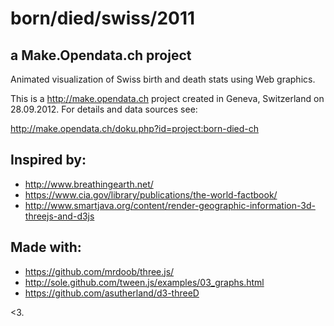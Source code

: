 # born/died/swiss/2011
## a Make.Opendata.ch project

Animated visualization of Swiss birth and death stats using Web graphics.

This is a http://make.opendata.ch project created in Geneva, Switzerland on 28.09.2012. For details and data sources see:

http://make.opendata.ch/doku.php?id=project:born-died-ch

Inspired by:
------------
* http://www.breathingearth.net/
* https://www.cia.gov/library/publications/the-world-factbook/
* http://www.smartjava.org/content/render-geographic-information-3d-threejs-and-d3js

Made with:
----------
* https://github.com/mrdoob/three.js/
* http://sole.github.com/tween.js/examples/03_graphs.html
* https://github.com/asutherland/d3-threeD

<3.	
